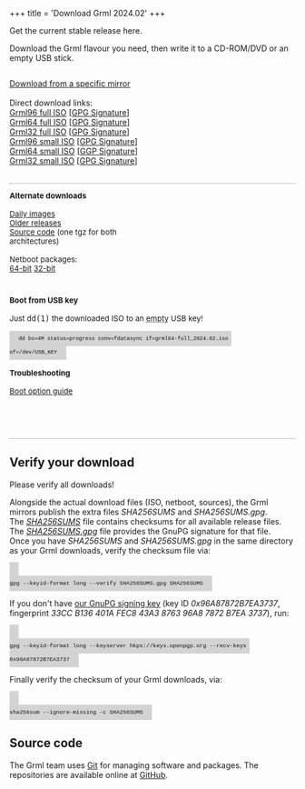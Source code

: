 +++
title = 'Download Grml 2024.02'
+++

<style>
#contentbox {
    padding-left: 20px;
    padding-right: 20px;
}
.download_panel {
    float: left;
    width: 288px;
    margin-bottom: 2em;
    margin-top: 1em;
    font-size: 10pt;
}
.download_panel>div {
    margin-right: 20px;
}
#download_panel4 {
    width: auto;
}
.largebutton {
    width: 100%;
    background: #FFDA62;
    height: 90px;
    border: 1px solid gray;
    -moz-border-radius:3px;
    -webkit-border-radius:3px;
    -o-border-radius:3px;
    border-radius:3px;
    margin-bottom: 0.5em;
    font-size: 15pt;
    font-weight: bold;
    display: block;
    text-align: center;
    color: black;
    text-decoration: none;
}
.largebutton:hover {
    background: #FFA862;
}
.download_relinfo {
    font-size: 10pt;
    margin-top: 0.8em;
    }
.download_group {
    border-bottom: 1px dotted gray;
    overflow: auto;
}
.hide {
    display: none;
}
.keyboard {
    background-color: lightgrey;
    color: #111;
    font-family: "Ubuntu Mono", Consolas, Monaco, Courier, monospace;
    font-size: 70%;
    line-height: 1.5rem;
    padding: .5rem 1rem;
    text-align: left;
    text-shadow: none;
}

</style>

<p>Get the current stable release here.<br />

<!--
<a href="prerelease/">Looking for the current pre-release version instead?</a></p>
-->

<p>Download the Grml flavour you need, then write it to a CD-ROM/DVD or an empty USB stick.</p>

<div class="download_group" id="download_group1_noscript">
  <div id="download_panel1_noscript">
    <p>
      <a href="/download/mirrors/">Download from a specific mirror</a><br/>
      <br/>
      Direct download links:<br/>
      <a href="https://download.grml.org/grml96-full_2024.02.iso">Grml96 full ISO</a> [<a href="https://download.grml.org/grml96-full_2024.02.iso.asc">GPG Signature</a>]<br/>
      <a href="https://download.grml.org/grml64-full_2024.02.iso">Grml64 full ISO</a> [<a href="https://download.grml.org/grml64-full_2024.02.iso.asc">GPG Signature</a>]<br/>
      <a href="https://download.grml.org/grml32-full_2024.02.iso">Grml32 full ISO</a> [<a href="https://download.grml.org/grml32-full_2024.02.iso.asc">GPG Signature</a>]<br/>
      <a href="https://download.grml.org/grml96-small_2024.02.iso">Grml96 small ISO</a> [<a href="https://download.grml.org/grml96-small_2024.02.iso.asc">GPG Signature</a>]<br/>
      <a href="https://download.grml.org/grml64-small_2024.02.iso">Grml64 small ISO</a> [<a href="https://download.grml.org/grml64-small_2024.02.iso.asc">GGP Signature</a>]<br/>
      <a href="https://download.grml.org/grml32-small_2024.02.iso">Grml32 small ISO</a> [<a href="https://download.grml.org/grml32-small_2024.02.iso.asc">GPG Signature</a>]<br/>
      <br/>
    </p>
  </div>
</div>

<div class="download_group" id="download_group1" style="display:none;">
<form id="download_form" onsubmit="return false;">
<input type="hidden" name="version" value="2024.02"/>
<div class="download_panel" id="download_panel1">
<div>

<h2>Options</h2>

<select name="flavour" id="download_flavour" style="width:100%;">
<option value="full" selected="selected">grml-full (~900MB)</option>
<option value="small">grml-small (~500MB)</option>
</select>
<br /><br />
<select name="arch" id="download_arch" style="width:100%;">
<option value="amd64" selected="selected">64-bit PC (amd64)</option>
<option value="i386">32-bit PC (i686+)</option>
<option value="96">One for both (~1.8GB)</option>
</select>
<br />
<br />
<br />
<br />
<br />

<div style="font-size: 14pt;">
  <p><a href="/changelogs/README-grml-2024.02/">Release Notes</a></p>
</div>

</div>
</form>
</div>

<div class="download_panel" id="download_panel2">
<div>
  <div>
    <a id="download_link_mirror" class="largebutton">Download Now</a><br />
    <a id="download_link_signature">Get GPG Signature</a><br />
    <a href="/download/mirrors/">Download from a specific mirror</a><br/>
  </div>
</div>
</div>

<script>
function update_arch() {
    var flavour = document.getElementById('download_flavour').value;
    if (flavour == 'small') document.getElementById('download_arch').innerHTML = '<option value="amd64">64-bit PC (amd64)</option><option value="i386">32-bit PC (i686+)</option><option value="96">One for both (~940MB)</option>';
    if (flavour == 'full') document.getElementById('download_arch').innerHTML = '<option value="amd64">64-bit PC (amd64)</option><option value="i386">32-bit PC (i686+)</option><option value="96">One for both (~1.8GB)</option>';
    update_links();
}

function update_links() {
    var current_version = "2024.02";
    var product = 'grml';
    var arch = document.getElementById('download_arch').value;
    var flavour = document.getElementById('download_flavour').value;
    if (arch == 'amd64') product = 'grml64';
    if (arch == 'i386') product = 'grml32';
    if (arch == '96') product = 'grml96';
    var iso = product + '-' + flavour + '_' + current_version + '.iso';
    var mirror_url = "https://download.grml.org/";
    document.getElementById('download_link_mirror').href = mirror_url + iso;
    document.getElementById('download_link_mirror').innerHTML = '<br />Download Now<div class="download_relinfo">' + product + '-' + flavour + ' ' + current_version + '</div>';
    document.getElementById('download_link_signature').href = mirror_url + iso + '.asc';
}

// hook update function
document.getElementById('download_flavour').onchange = update_arch;
document.getElementById('download_arch').onchange = update_links;
// force initial link href set
update_links();
document.getElementById('download_group1').style.display = '';
document.getElementById('download_group1_noscript').style.display = 'none';
</script>
</div>

<div class="download_group" id="download_group2">

<div class="download_panel" id="download_panel3">
<div>
  <b>Alternate downloads</b><br /><br />
  <a href="https://daily.grml.org/">Daily images</a><br />
  <a href="https://download.grml.org/">Older releases</a><br />
  <a href="https://download.grml.org/grml_sources-2024.02.tar.gz">Source code</a> (one tgz for both architectures)<br />
  <br/>
  Netboot packages:<br/>
  <a href="https://download.grml.org/grml_netboot_package_grml64-full_2024.02.tar">64-bit</a>
  <a href="https://download.grml.org/grml_netboot_package_grml32-full_2024.02.tar">32-bit</a>
</div>
</div>

<div class="download_panel" id="download_panel4">
<div>
  <b>Boot from USB key</b><br />
  <br />
  Just <kbd>dd(1)</kbd> the downloaded ISO to an <abbr title="Any existing data will be overwritten by the dd command!">empty</abbr> USB key!<br /><br />
  <code class="keyboard">dd bs=4M status=progress conv=fdatasync if=grml64-full_2024.02.iso of=/dev/USB_KEY</code>
  <br /><br />
  <b>Troubleshooting</b><br /><br />
  <a href="https://git.grml.org/f/grml-live/templates/GRML/grml-cheatcodes.txt">Boot option guide</a>
  <br />
  <br />
  <br />
  <br />
</div>
</div>

</div>

<h2>Verify your download</h2>

<p>Please verify all downloads!</p>

<p>Alongside the actual download files (ISO, netboot, sources), the Grml mirrors publish the extra files <em>SHA256SUMS</em> and <em>SHA256SUMS.gpg</em>.<br />
The <em><a href="https://download.grml.org/SHA256SUMS">SHA256SUMS</a></em> file contains checksums for all available release files.<br />
The <em><a href="https://download.grml.org/SHA256SUMS.gpg">SHA256SUMS.gpg</a></em> file provides the GnuPG signature for that file.<br />
Once you have <em>SHA256SUMS</em> and <em>SHA256SUMS.gpg</em> in the same directory as your Grml downloads, verify the checksum file via:</p>

<code class="keyboard">
gpg --keyid-format long --verify SHA256SUMS.gpg SHA256SUMS
</code>

<p>If you don't have <a href="/download/gnupg-michael-prokop.txt">our GnuPG signing key</a>
(key ID <em>0x96A87872B7EA3737</em>, fingerprint <em>33CC B136 401A FEC8 43A3  8763 96A8 7872 B7EA 3737</em>), run:</p>

<code class="keyboard">
gpg --keyid-format long --keyserver hkps://keys.openpgp.org --recv-keys 0x96A87872B7EA3737
</code>

<p>Finally verify the checksum of your Grml downloads, via:</p>

<code class="keyboard">
sha256sum --ignore-missing -c SHA256SUMS
</code>

<h2>Source code</h2>

<p>The Grml team uses <a href="https://git-scm.com/">Git</a> for managing software and packages.
The repositories are available online at <a href="https://github.com/grml/">GitHub</a>.</p>
